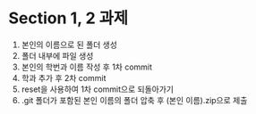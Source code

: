 # Section 1, 2 과제
1. 본인의 이름으로 된 폴더 생성
2. 폴더 내부에 파일 생성
3. 본인의 학번과 이름 작성 후 1차 commit
4. 학과 추가 후 2차 commit
5. reset을 사용하여 1차 commit으로 되돌아가기
6. .git 폴더가 포함된 본인 이름의 폴더 압축 후 (본인 이름).zip으로 제출
